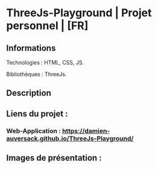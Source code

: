 # ThreeJs-Playground | Projet personnel | [FR]
## Informations

Technologies : HTML, CSS, JS.

Bibliothèques : ThreeJs. 

## Description

## Liens du projet :

### Web-Application : https://damien-auversack.github.io/ThreeJs-Playground/

## Images de présentation :
